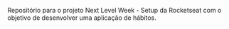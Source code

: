 Repositório para o projeto Next Level Week - Setup da Rocketseat com o objetivo de desenvolver uma aplicação de hábitos.